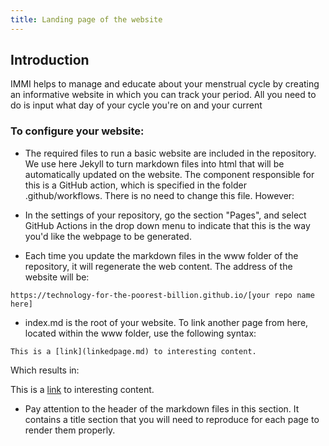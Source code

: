 ```yaml
---
title: Landing page of the website
---
```


## Introduction
IMMI helps to manage and educate about your menstrual cycle by creating an informative website in which you can track your period.
All you need to do is input what day of your cycle you're on and your current 


### To configure your website:

- The required files to run a basic website are included in the repository. We use here Jekyll to turn markdown files into html that will be automatically updated on the website. The component responsible for this is a GitHub action, which is specified in the folder .github/workflows. There is no need to change this file. However:

- In the settings of your repository, go the section "Pages", and select GitHub Actions in the drop down menu to indicate that this is the way you'd like the webpage to be generated.

- Each time you update the markdown files in the www folder of the repository, it will regenerate the web content. The address of the website will be:

```
https://technology-for-the-poorest-billion.github.io/[your repo name here]
```

- index.md is the root of your website. To link another page from here, located within the www folder, use the following syntax:

```
This is a [link](linkedpage.md) to interesting content.
```

Which results in:

This is a [link]((http://localhost:60583/)) to interesting content.

- Pay attention to the header of the markdown files in this section. It contains a title section that you will need to reproduce for each page to render them properly.



